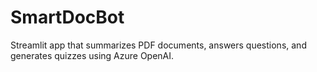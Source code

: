 # SmartDocBot
Streamlit app that summarizes PDF documents, answers questions, and generates quizzes using Azure OpenAI.
